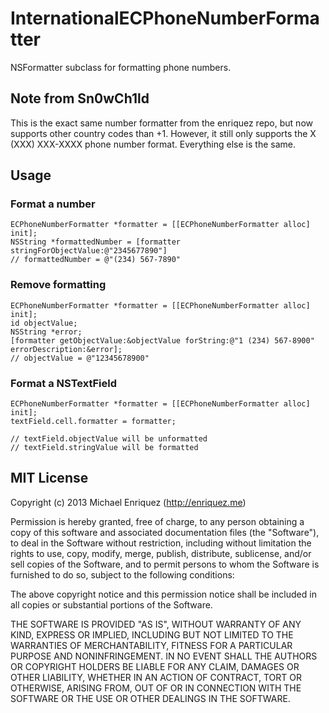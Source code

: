 # InternationalECPhoneNumberFormatter

NSFormatter subclass for formatting phone numbers.

## Note from Sn0wCh1ld

This is the exact same number formatter from the enriquez repo, but now supports other country codes than +1. However, it still only supports the X (XXX) XXX-XXXX phone number format. Everything else is the same.

## Usage

### Format a number

```objc
ECPhoneNumberFormatter *formatter = [[ECPhoneNumberFormatter alloc] init];
NSString *formattedNumber = [formatter stringForObjectValue:@"2345677890"]
// formattedNumber = @"(234) 567-7890"
```

### Remove formatting

```objc
ECPhoneNumberFormatter *formatter = [[ECPhoneNumberFormatter alloc] init];
id objectValue;
NSString *error;
[formatter getObjectValue:&objectValue forString:@"1 (234) 567-8900" errorDescription:&error];
// objectValue = @"12345678900"
```

### Format a NSTextField 

```objc
ECPhoneNumberFormatter *formatter = [[ECPhoneNumberFormatter alloc] init];
textField.cell.formatter = formatter;

// textField.objectValue will be unformatted
// textField.stringValue will be formatted
```

## MIT License

Copyright (c) 2013 Michael Enriquez (http://enriquez.me)

Permission is hereby granted, free of charge, to any person obtaining a copy
of this software and associated documentation files (the "Software"), to deal
in the Software without restriction, including without limitation the rights
to use, copy, modify, merge, publish, distribute, sublicense, and/or sell
copies of the Software, and to permit persons to whom the Software is
furnished to do so, subject to the following conditions:

The above copyright notice and this permission notice shall be included in
all copies or substantial portions of the Software.

THE SOFTWARE IS PROVIDED "AS IS", WITHOUT WARRANTY OF ANY KIND, EXPRESS OR
IMPLIED, INCLUDING BUT NOT LIMITED TO THE WARRANTIES OF MERCHANTABILITY,
FITNESS FOR A PARTICULAR PURPOSE AND NONINFRINGEMENT. IN NO EVENT SHALL THE
AUTHORS OR COPYRIGHT HOLDERS BE LIABLE FOR ANY CLAIM, DAMAGES OR OTHER
LIABILITY, WHETHER IN AN ACTION OF CONTRACT, TORT OR OTHERWISE, ARISING FROM,
OUT OF OR IN CONNECTION WITH THE SOFTWARE OR THE USE OR OTHER DEALINGS IN
THE SOFTWARE.
